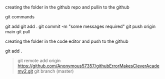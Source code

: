 
creating the folder in the github repo and pullin to the github

git commands

git add
git add .
git commit -m "some messages required"
git push origin main
git pull

creating the folder in the code editor and push to the github

git add .
>git remote add origin https://github.com/Anonymous57357/githubErrorMakesCleverAcademy2.git
git branch (master)
